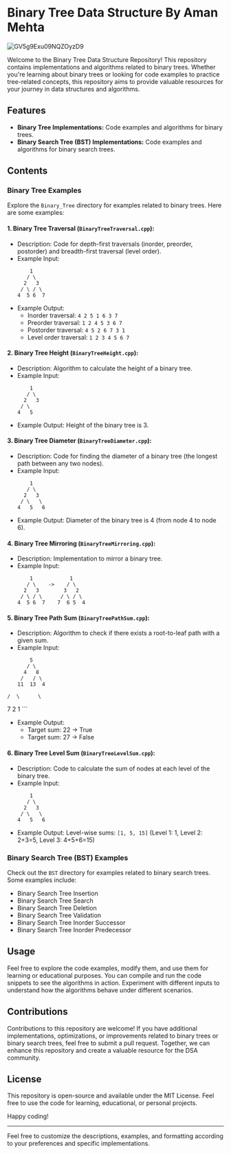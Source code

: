 # Binary Tree Data Structure By Aman Mehta 
![GV5g9Exu09NQZOyzD9](https://github.com/AmanMehta199816/DSA-by-Aman-Mehta-/assets/96304523/89a6c04a-7a82-4fc2-8071-d8371421147f)

Welcome to the Binary Tree Data Structure Repository! This repository contains implementations and algorithms related to binary trees. Whether you're learning about binary trees or looking for code examples to practice tree-related concepts, this repository aims to provide valuable resources for your journey in data structures and algorithms.

## Features

- **Binary Tree Implementations:** Code examples and algorithms for binary trees.
- **Binary Search Tree (BST) Implementations:** Code examples and algorithms for binary search trees.

## Contents

### Binary Tree Examples

Explore the `Binary_Tree` directory for examples related to binary trees. Here are some examples:

#### 1. Binary Tree Traversal (`BinaryTreeTraversal.cpp`):
   - Description: Code for depth-first traversals (inorder, preorder, postorder) and breadth-first traversal (level order).
   - Example Input:
     ```
         1
        / \
       2   3
      / \ / \
     4  5 6  7
     ```
   - Example Output:
     - Inorder traversal: `4 2 5 1 6 3 7`
     - Preorder traversal: `1 2 4 5 3 6 7`
     - Postorder traversal: `4 5 2 6 7 3 1`
     - Level order traversal: `1 2 3 4 5 6 7`

#### 2. Binary Tree Height (`BinaryTreeHeight.cpp`):
   - Description: Algorithm to calculate the height of a binary tree.
   - Example Input:
     ```
         1
        / \
       2   3
      / \
     4   5
     ```
   - Example Output: Height of the binary tree is 3.

#### 3. Binary Tree Diameter (`BinaryTreeDiameter.cpp`):
   - Description: Code for finding the diameter of a binary tree (the longest path between any two nodes).
   - Example Input:
     ```
         1
        / \
       2   3
      / \   \
     4   5   6
     ```
   - Example Output: Diameter of the binary tree is 4 (from node 4 to node 6).

#### 4. Binary Tree Mirroring (`BinaryTreeMirroring.cpp`):
   - Description: Implementation to mirror a binary tree.
   - Example Input:
     ```
         1            1
        / \    ->    / \
       2   3        3   2
      / \ / \      / \ / \
     4  5 6  7    7  6 5  4
     ```

#### 5. Binary Tree Path Sum (`BinaryTreePathSum.cpp`):
   - Description: Algorithm to check if there exists a root-to-leaf path with a given sum.
   - Example Input:
     ```
         5
        / \
       4   8
      /   / \
     11  13  4
    /  \      \
   7    2      1
     ```
   - Example Output:
     - Target sum: 22 -> True
     - Target sum: 27 -> False

#### 6. Binary Tree Level Sum (`BinaryTreeLevelSum.cpp`):
   - Description: Code to calculate the sum of nodes at each level of the binary tree.
   - Example Input:
     ```
         1
        / \
       2   3
      / \   \
     4   5   6
     ```
   - Example Output: Level-wise sums: `[1, 5, 15]` (Level 1: 1, Level 2: 2+3=5, Level 3: 4+5+6=15)

### Binary Search Tree (BST) Examples

Check out the `BST` directory for examples related to binary search trees. Some examples include:

- Binary Search Tree Insertion
- Binary Search Tree Search
- Binary Search Tree Deletion
- Binary Search Tree Validation
- Binary Search Tree Inorder Successor
- Binary Search Tree Inorder Predecessor

## Usage

Feel free to explore the code examples, modify them, and use them for learning or educational purposes. You can compile and run the code snippets to see the algorithms in action. Experiment with different inputs to understand how the algorithms behave under different scenarios.

## Contributions

Contributions to this repository are welcome! If you have additional implementations, optimizations, or improvements related to binary trees or binary search trees, feel free to submit a pull request. Together, we can enhance this repository and create a valuable resource for the DSA community.

## License

This repository is open-source and available under the MIT License. Feel free to use the code for learning, educational, or personal projects.

Happy coding!

--- 

Feel free to customize the descriptions, examples, and formatting according to your preferences and specific implementations.
